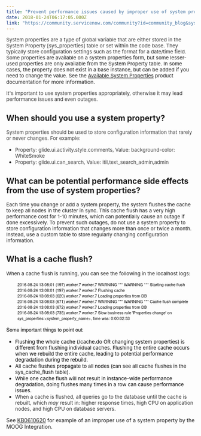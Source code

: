 ```yaml
---
title: "Prevent performance issues caused by improper use of system properties"
date: 2018-01-24T06:17:05.000Z
link: "https://community.servicenow.com/community?id=community_blog&sys_id=53dd6ae9dbd0dbc01dcaf3231f961999"
---
```

<p><span style="font-size: 10pt;"><span style="color: #303030;">System properties are a type of global variable that are either stored in the System Property [sys_properties] table or set within the code base. They typically store configuration settings such as the format for a date/time field. Some properties</span> are available on a system properties form, but some lesser-used properties are only available from the System Property table. In some cases, the property does not exist in a base instance, but can be added if you need to change the value. See the <a title="ocs.servicenow.com/bundle/jakarta-platform-administration/page/administer/reference-pages/reference/r_AvailableSystemProperties.html" href="https://docs.servicenow.com/bundle/jakarta-platform-administration/page/administer/reference-pages/reference/r_AvailableSystemProperties.html">Available System Properties</a> <span style="font-size: 13.3333px;">product documentation </span></span>for more information.</p><p></p><p><span style="color: #303030; font-size: 13.3333px;">It's important to use system properties appropriately, otherwise it may lead performance issues and even outages.</span></p><p></p><h2><strong>When should you use a system property?</strong></h2><p><span style="font-size: 10pt; color: #3d3d3d;">System properties <span style="font-size: 13.3333px;">should be used to</span> store configuration information that rarely or never changes. For example:</span></p><ul><li><span style="color: #3d3d3d; font-size: 13.3333px;">Property: glide.ui.activity.style.comments, Value: background-color: WhiteSmoke</span></li><li><span style="color: #3d3d3d; font-size: 13.3333px;">Property: glide.ui.can_search, Value: itil,text_search_admin,admin</span></li></ul><p></p><h2><strong>What can be potential performance side effects from the use of system properties?</strong></h2><p><span style="font-size: 10pt;">Each time you change or add a system property, the system flushes the cache to keep all nodes in the cluster in sync. This cache flush has a very high performance cost for 1-10 minutes, which can potentially cause an outage if done excessively. To prevent such outages, do not use a system property to store configuration information that changes more than once or twice a month. Instead, use a custom table to store regularly changing configuration information.</span></p><p></p><h2><strong>What is a cache flush?</strong></h2><p><span style="font-size: 10pt;">When a cache flush is running, you can see the following in the localhost logs:</span></p><p style="margin-bottom: 9px; color: #485563; font-family: SourceSansPro, 'Helvetica Neue', Arial; font-size: 13px; padding-left: 30px;"><span style="color: #000000; font-size: 8pt;">2016-08-24 13:08:01 (197) worker.7 worker.7 WARNING *** WARNING *** Starting cache flush </span><br style="color: #455464; font-size: 12px;"/><span style="color: #000000; font-size: 8pt;">2016-08-24 13:08:01 (197) worker.7 worker.7 Flushing cache </span><br style="color: #455464; font-size: 12px;"/><span style="color: #000000; font-size: 8pt;">2016-08-24 13:08:03 (620) worker.7 worker.7 Loading properties from DB </span><br style="color: #455464; font-size: 12px;"/><span style="color: #000000; font-size: 8pt;">2016-08-24 13:08:03 (671) worker.7 worker.7 WARNING *** WARNING *** Cache flush complete </span><br style="color: #455464; font-size: 12px;"/><span style="color: #000000; font-size: 8pt;">2016-08-24 13:08:03 (672) worker.7 worker.7 Loading properties from DB </span><br style="color: #455464; font-size: 12px;"/><span style="color: #000000; font-size: 8pt;">2016-08-24 13:08:03 (735) worker.7 worker.7 Slow business rule 'Properties change' on sys_properties:&lt;system_property_name&gt;, time was: 0:00:02.53</span></p><p style="margin-bottom: 9px; color: #485563; font-family: SourceSansPro, 'Helvetica Neue', Arial; font-size: 13px;"><span style="color: #000000; font-size: 10pt;">Some important things to point out:</span></p><ul><li><span style="color: #000000; font-size: 10pt;">Flushing the whole cache (/cache.do OR changing system properties) is different from flushing individual caches. Flushing the entire cache occurs when we rebuild the entire cache, leading to potential performance degradation during the rebuild.</span></li><li><span style="color: #000000; font-size: 10pt;">All cache flushes propagate to all nodes (can see all cache flushes in the sys_cache_flush table).</span></li><li><span style="color: #000000; font-size: 10pt;">While one cache flush will not result in instance-wide performance degradation, doing flushes many times in a row can cause performance issues.</span></li><li><span style="font-size: 10pt; color: #303030;">When a cache is flushed, all queries go to the database until the cache is rebuilt, which <em>may</em> result in: higher response times, high CPU on application nodes, and high CPU on database servers.</span></li></ul><p style="margin-bottom: 9px; color: #485563; font-family: SourceSansPro, 'Helvetica Neue', Arial; font-size: 13px;"></p><p>See <a title="i.service-now.com/kb_view.do?sysparm_article=KB0610620" href="https://hi.service-now.com/kb_view.do?sysparm_article=KB0610620">KB0610620</a> for example of an improper use of a system property by the MOOG Integration.</p>